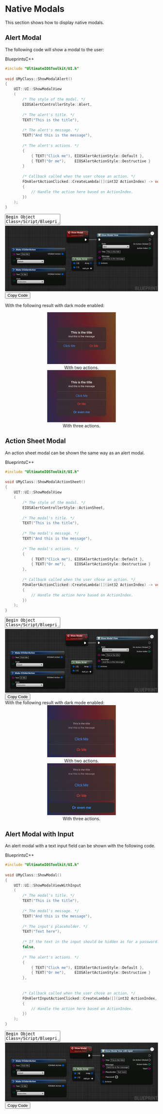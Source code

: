 # Native Modals
This section shows how to display native modals.

## Alert Modal
The following code will show a modal to the user:
<div class="code-switcher show-cpp-true">
<div class="switcher" >
<span class="sw-bp" onclick="switchBp()">Blueprints</span><span class="sw-cpp" onclick="switchCpp()">C++</span>
</div>
<div class="cpp">

```cpp
#include "UltimateIOSToolkit/UI.h"

void UMyClass::ShowModalAlert()
{
	UIT::UI::ShowModalView
	(
		/* The style of the modal. */
		EIOSAlertControllerStyle::Alert,
		
		/* The alert's title. */
		TEXT("This is the title"),
		
		/* The alert's message. */
		TEXT("And this is the message"),
		
		/* The alert's actions. */
		{
			{ TEXT("Click me"), EIOSAlertActionStyle::Default },
			{ TEXT("Or me"),    EIOSAlertActionStyle::Destructive }
		}
		
		/* Callback called when the user chose an action. */
		FOnAlertActionClicked::CreateLambda([](int32 ActionIndex) -> void
		{
			// Handle the action here based on ActionIndex.
		})
	);
}
```

</div>
<div class="bp">
<div class="bpcode">
<textarea readonly>
Begin Object Class=/Script/BlueprintGraph.K2Node_CustomEvent Name="K2Node_CustomEvent_6"
   CustomFunctionName="Show Modal"
   NodePosX=368
   NodePosY=-2348
   NodeGuid=DB770DD1469C8C5175B004B8144952CF
   CustomProperties Pin (PinId=F2AC30944CA9D8E60977C0BAD8D3C8B2,PinName="OutputDelegate",Direction="EGPD_Output",PinType.PinCategory="delegate",PinType.PinSubCategory="",PinType.PinSubCategoryObject=None,PinType.PinSubCategoryMemberReference=(),PinType.PinValueType=(),PinType.ContainerType=None,PinType.bIsReference=False,PinType.bIsConst=False,PinType.bIsWeakPointer=False,PinType.bIsUObjectWrapper=False,PersistentGuid=00000000000000000000000000000000,bHidden=False,bNotConnectable=False,bDefaultValueIsReadOnly=False,bDefaultValueIsIgnored=False,bAdvancedView=False,bOrphanedPin=False,)
   CustomProperties Pin (PinId=AC60D65043E7D41E2544C5A2F62541EC,PinName="then",Direction="EGPD_Output",PinType.PinCategory="exec",PinType.PinSubCategory="",PinType.PinSubCategoryObject=None,PinType.PinSubCategoryMemberReference=(),PinType.PinValueType=(),PinType.ContainerType=None,PinType.bIsReference=False,PinType.bIsConst=False,PinType.bIsWeakPointer=False,PinType.bIsUObjectWrapper=False,LinkedTo=(K2Node_AsyncAction_4 07B120E0480AF06EEC64028FE7A542BB,),PersistentGuid=00000000000000000000000000000000,bHidden=False,bNotConnectable=False,bDefaultValueIsReadOnly=False,bDefaultValueIsIgnored=False,bAdvancedView=False,bOrphanedPin=False,)
End Object
Begin Object Class=/Script/BlueprintGraph.K2Node_AsyncAction Name="K2Node_AsyncAction_4"
   ProxyFactoryFunctionName="Show"
   ProxyFactoryClass=Class'"/Script/UltimateIOSToolkit.ShowModalAlertViewProxy"'
   ProxyClass=Class'"/Script/UltimateIOSToolkit.ShowModalAlertViewProxy"'
   NodePosX=560
   NodePosY=-2332
   NodeGuid=FF5B87C04C9DA8D7AE150996D977EEEF
   CustomProperties Pin (PinId=07B120E0480AF06EEC64028FE7A542BB,PinName="execute",PinToolTip="\nExec",PinType.PinCategory="exec",PinType.PinSubCategory="",PinType.PinSubCategoryObject=None,PinType.PinSubCategoryMemberReference=(),PinType.PinValueType=(),PinType.ContainerType=None,PinType.bIsReference=False,PinType.bIsConst=False,PinType.bIsWeakPointer=False,PinType.bIsUObjectWrapper=False,LinkedTo=(K2Node_CustomEvent_6 AC60D65043E7D41E2544C5A2F62541EC,),PersistentGuid=00000000000000000000000000000000,bHidden=False,bNotConnectable=False,bDefaultValueIsReadOnly=False,bDefaultValueIsIgnored=False,bAdvancedView=False,bOrphanedPin=False,)
   CustomProperties Pin (PinId=4E8984744FDD1B8FAC22BCB7BFB77399,PinName="then",Direction="EGPD_Output",PinType.PinCategory="exec",PinType.PinSubCategory="",PinType.PinSubCategoryObject=None,PinType.PinSubCategoryMemberReference=(),PinType.PinValueType=(),PinType.ContainerType=None,PinType.bIsReference=False,PinType.bIsConst=False,PinType.bIsWeakPointer=False,PinType.bIsUObjectWrapper=False,PersistentGuid=00000000000000000000000000000000,bHidden=False,bNotConnectable=False,bDefaultValueIsReadOnly=False,bDefaultValueIsIgnored=False,bAdvancedView=False,bOrphanedPin=False,)
   CustomProperties Pin (PinId=FF4CA31C40BC4579D731BCA71BC47310,PinName="OnActionClicked",PinFriendlyName=NSLOCTEXT("", "265BB14E43ECB38653064BA2EBB792A9", "On Action Clicked"),PinToolTip="An action has been clicked by the user.",Direction="EGPD_Output",PinType.PinCategory="exec",PinType.PinSubCategory="",PinType.PinSubCategoryObject=None,PinType.PinSubCategoryMemberReference=(),PinType.PinValueType=(),PinType.ContainerType=None,PinType.bIsReference=False,PinType.bIsConst=False,PinType.bIsWeakPointer=False,PinType.bIsUObjectWrapper=False,PersistentGuid=00000000000000000000000000000000,bHidden=False,bNotConnectable=False,bDefaultValueIsReadOnly=False,bDefaultValueIsIgnored=False,bAdvancedView=False,bOrphanedPin=False,)
   CustomProperties Pin (PinId=8B9DE6E849736E093C24448B8617C398,PinName="ActionIndex",PinToolTip="Action Index",Direction="EGPD_Output",PinType.PinCategory="int",PinType.PinSubCategory="",PinType.PinSubCategoryObject=None,PinType.PinSubCategoryMemberReference=(),PinType.PinValueType=(),PinType.ContainerType=None,PinType.bIsReference=False,PinType.bIsConst=False,PinType.bIsWeakPointer=False,PinType.bIsUObjectWrapper=False,PersistentGuid=00000000000000000000000000000000,bHidden=False,bNotConnectable=False,bDefaultValueIsReadOnly=False,bDefaultValueIsIgnored=False,bAdvancedView=False,bOrphanedPin=False,)
   CustomProperties Pin (PinId=5B79EF994DCE156BD7B377A924AD6713,PinName="Style",PinToolTip="Style\nEIOSAlertControllerStyle Enum\n\nThe style for the alert view.",PinType.PinCategory="byte",PinType.PinSubCategory="",PinType.PinSubCategoryObject=Enum'"/Script/UltimateIOSToolkit.EIOSAlertControllerStyle"',PinType.PinSubCategoryMemberReference=(),PinType.PinValueType=(),PinType.ContainerType=None,PinType.bIsReference=False,PinType.bIsConst=False,PinType.bIsWeakPointer=False,PinType.bIsUObjectWrapper=False,DefaultValue="Alert",PersistentGuid=00000000000000000000000000000000,bHidden=False,bNotConnectable=False,bDefaultValueIsReadOnly=False,bDefaultValueIsIgnored=False,bAdvancedView=False,bOrphanedPin=False,)
   CustomProperties Pin (PinId=5DA4302D4F720FA26031FCB35231A424,PinName="Title",PinToolTip="Title\nString\n\nThe title of the alert.",PinType.PinCategory="string",PinType.PinSubCategory="",PinType.PinSubCategoryObject=None,PinType.PinSubCategoryMemberReference=(),PinType.PinValueType=(),PinType.ContainerType=None,PinType.bIsReference=False,PinType.bIsConst=False,PinType.bIsWeakPointer=False,PinType.bIsUObjectWrapper=False,DefaultValue="This is the title",PersistentGuid=00000000000000000000000000000000,bHidden=False,bNotConnectable=False,bDefaultValueIsReadOnly=False,bDefaultValueIsIgnored=False,bAdvancedView=False,bOrphanedPin=False,)
   CustomProperties Pin (PinId=25EC1EDB408E09AA2DB96A8BDE4B9C4B,PinName="Message",PinToolTip="Message\nString\n\nThe message of the alert.",PinType.PinCategory="string",PinType.PinSubCategory="",PinType.PinSubCategoryObject=None,PinType.PinSubCategoryMemberReference=(),PinType.PinValueType=(),PinType.ContainerType=None,PinType.bIsReference=False,PinType.bIsConst=False,PinType.bIsWeakPointer=False,PinType.bIsUObjectWrapper=False,DefaultValue="And this is the message",PersistentGuid=00000000000000000000000000000000,bHidden=False,bNotConnectable=False,bDefaultValueIsReadOnly=False,bDefaultValueIsIgnored=False,bAdvancedView=False,bOrphanedPin=False,)
   CustomProperties Pin (PinId=90B149554B2A52B0FB3953B3C0E3AC14,PinName="Actions",PinToolTip="Actions\nArray of IOSAlert Action Structures\n\nA list of actions added to the alert. Order is not conserved.",PinType.PinCategory="struct",PinType.PinSubCategory="",PinType.PinSubCategoryObject=ScriptStruct'"/Script/UltimateIOSToolkit.IOSAlertAction"',PinType.PinSubCategoryMemberReference=(),PinType.PinValueType=(),PinType.ContainerType=Array,PinType.bIsReference=False,PinType.bIsConst=False,PinType.bIsWeakPointer=False,PinType.bIsUObjectWrapper=False,LinkedTo=(K2Node_MakeArray_0 A8F498014E9BFF950BBDE3B519D61D86,),PersistentGuid=00000000000000000000000000000000,bHidden=False,bNotConnectable=False,bDefaultValueIsReadOnly=False,bDefaultValueIsIgnored=False,bAdvancedView=False,bOrphanedPin=False,)
End Object
Begin Object Class=/Script/BlueprintGraph.K2Node_MakeArray Name="K2Node_MakeArray_0"
   NumInputs=2
   NodePosX=400
   NodePosY=-2181
   NodeGuid=260D68F0499850979B2F609B3E68E482
   CustomProperties Pin (PinId=A8F498014E9BFF950BBDE3B519D61D86,PinName="Array",Direction="EGPD_Output",PinType.PinCategory="struct",PinType.PinSubCategory="",PinType.PinSubCategoryObject=ScriptStruct'"/Script/UltimateIOSToolkit.IOSAlertAction"',PinType.PinSubCategoryMemberReference=(),PinType.PinValueType=(),PinType.ContainerType=Array,PinType.bIsReference=False,PinType.bIsConst=False,PinType.bIsWeakPointer=False,PinType.bIsUObjectWrapper=False,LinkedTo=(K2Node_AsyncAction_4 90B149554B2A52B0FB3953B3C0E3AC14,),PersistentGuid=00000000000000000000000000000000,bHidden=False,bNotConnectable=False,bDefaultValueIsReadOnly=False,bDefaultValueIsIgnored=False,bAdvancedView=False,bOrphanedPin=False,)
   CustomProperties Pin (PinId=9CC538574F8477B6BC315BB22080DB56,PinName="[0]",PinType.PinCategory="struct",PinType.PinSubCategory="",PinType.PinSubCategoryObject=ScriptStruct'"/Script/UltimateIOSToolkit.IOSAlertAction"',PinType.PinSubCategoryMemberReference=(),PinType.PinValueType=(),PinType.ContainerType=None,PinType.bIsReference=False,PinType.bIsConst=False,PinType.bIsWeakPointer=False,PinType.bIsUObjectWrapper=False,LinkedTo=(K2Node_MakeStruct_0 0B3553C54E1A253A87241EADA1D09D81,),PersistentGuid=00000000000000000000000000000000,bHidden=False,bNotConnectable=False,bDefaultValueIsReadOnly=False,bDefaultValueIsIgnored=False,bAdvancedView=False,bOrphanedPin=False,)
   CustomProperties Pin (PinId=C2652259451B46BA7F5372B61F23B41F,PinName="[1]",PinType.PinCategory="struct",PinType.PinSubCategory="",PinType.PinSubCategoryObject=ScriptStruct'"/Script/UltimateIOSToolkit.IOSAlertAction"',PinType.PinSubCategoryMemberReference=(),PinType.PinValueType=(),PinType.ContainerType=None,PinType.bIsReference=False,PinType.bIsConst=False,PinType.bIsWeakPointer=False,PinType.bIsUObjectWrapper=False,LinkedTo=(K2Node_MakeStruct_1 B25BE585468C0B7C34C8F7BC5341DDE1,),PersistentGuid=00000000000000000000000000000000,bHidden=False,bNotConnectable=False,bDefaultValueIsReadOnly=False,bDefaultValueIsIgnored=False,bAdvancedView=False,bOrphanedPin=False,)
End Object
Begin Object Class=/Script/BlueprintGraph.K2Node_MakeStruct Name="K2Node_MakeStruct_0"
   bMadeAfterOverridePinRemoval=True
   ShowPinForProperties(0)=(PropertyName="Text",PropertyFriendlyName="Text",PropertyTooltip=NSLOCTEXT("", "7EE45AA24100E8732115BF87F9F8F064", "The text displayed in the action."),CategoryName="Alert",bShowPin=True,bCanToggleVisibility=True)
   ShowPinForProperties(1)=(PropertyName="Style",PropertyFriendlyName="Style",PropertyTooltip=NSLOCTEXT("", "488115F24C39309FE791AEBF44F976A6", "The style of the action."),CategoryName="Alert",bShowPin=True,bCanToggleVisibility=True)
   StructType=ScriptStruct'"/Script/UltimateIOSToolkit.IOSAlertAction"'
   NodePosX=16
   NodePosY=-2240
   NodeGuid=2A1CCD194FCF6CDD1FE27E97EB6469A1
   CustomProperties Pin (PinId=0B3553C54E1A253A87241EADA1D09D81,PinName="IOSAlertAction",Direction="EGPD_Output",PinType.PinCategory="struct",PinType.PinSubCategory="",PinType.PinSubCategoryObject=ScriptStruct'"/Script/UltimateIOSToolkit.IOSAlertAction"',PinType.PinSubCategoryMemberReference=(),PinType.PinValueType=(),PinType.ContainerType=None,PinType.bIsReference=False,PinType.bIsConst=False,PinType.bIsWeakPointer=False,PinType.bIsUObjectWrapper=False,LinkedTo=(K2Node_MakeArray_0 9CC538574F8477B6BC315BB22080DB56,),PersistentGuid=00000000000000000000000000000000,bHidden=False,bNotConnectable=False,bDefaultValueIsReadOnly=False,bDefaultValueIsIgnored=False,bAdvancedView=False,bOrphanedPin=False,)
   CustomProperties Pin (PinId=58D882BF4D2FE4C3FB818D8B7A82BB82,PinName="Text",PinFriendlyName=NSLOCTEXT("", "2AD0C22B4D20CE5A4DA83E81B238D629", "Text"),PinToolTip="Text\nString\n\nThe text displayed in the action.",PinType.PinCategory="string",PinType.PinSubCategory="",PinType.PinSubCategoryObject=None,PinType.PinSubCategoryMemberReference=(),PinType.PinValueType=(),PinType.ContainerType=None,PinType.bIsReference=False,PinType.bIsConst=False,PinType.bIsWeakPointer=False,PinType.bIsUObjectWrapper=False,DefaultValue="Click Me",PersistentGuid=00000000000000000000000000000000,bHidden=False,bNotConnectable=False,bDefaultValueIsReadOnly=False,bDefaultValueIsIgnored=False,bAdvancedView=False,bOrphanedPin=False,)
   CustomProperties Pin (PinId=5321C4D940739923DA84198E40402359,PinName="Style",PinFriendlyName=NSLOCTEXT("", "0ACFB3D5461F7F9BF47C6DA6BAD2754A", "Style"),PinToolTip="Style\nEIOSAlertActionStyle Enum\n\nThe style of the action.",PinType.PinCategory="byte",PinType.PinSubCategory="",PinType.PinSubCategoryObject=Enum'"/Script/UltimateIOSToolkit.EIOSAlertActionStyle"',PinType.PinSubCategoryMemberReference=(),PinType.PinValueType=(),PinType.ContainerType=None,PinType.bIsReference=False,PinType.bIsConst=False,PinType.bIsWeakPointer=False,PinType.bIsUObjectWrapper=False,DefaultValue="Default",AutogeneratedDefaultValue="Default",PersistentGuid=00000000000000000000000000000000,bHidden=False,bNotConnectable=False,bDefaultValueIsReadOnly=False,bDefaultValueIsIgnored=False,bAdvancedView=False,bOrphanedPin=False,)
End Object
Begin Object Class=/Script/BlueprintGraph.K2Node_MakeStruct Name="K2Node_MakeStruct_1"
   bMadeAfterOverridePinRemoval=True
   ShowPinForProperties(0)=(PropertyName="Text",PropertyFriendlyName="Text",PropertyTooltip=NSLOCTEXT("", "A8E6AD9A451E636D46A58EBC763E964F", "The text displayed in the action."),CategoryName="Alert",bShowPin=True,bCanToggleVisibility=True)
   ShowPinForProperties(1)=(PropertyName="Style",PropertyFriendlyName="Style",PropertyTooltip=NSLOCTEXT("", "CC1009F54EC6D57E0B0FEABF14BC8251", "The style of the action."),CategoryName="Alert",bShowPin=True,bCanToggleVisibility=True)
   StructType=ScriptStruct'"/Script/UltimateIOSToolkit.IOSAlertAction"'
   NodePosX=16
   NodePosY=-2112
   NodeGuid=7CBF9977446B786488A262A9BA517747
   CustomProperties Pin (PinId=B25BE585468C0B7C34C8F7BC5341DDE1,PinName="IOSAlertAction",Direction="EGPD_Output",PinType.PinCategory="struct",PinType.PinSubCategory="",PinType.PinSubCategoryObject=ScriptStruct'"/Script/UltimateIOSToolkit.IOSAlertAction"',PinType.PinSubCategoryMemberReference=(),PinType.PinValueType=(),PinType.ContainerType=None,PinType.bIsReference=False,PinType.bIsConst=False,PinType.bIsWeakPointer=False,PinType.bIsUObjectWrapper=False,LinkedTo=(K2Node_MakeArray_0 C2652259451B46BA7F5372B61F23B41F,),PersistentGuid=00000000000000000000000000000000,bHidden=False,bNotConnectable=False,bDefaultValueIsReadOnly=False,bDefaultValueIsIgnored=False,bAdvancedView=False,bOrphanedPin=False,)
   CustomProperties Pin (PinId=A26746A9421EF2E4E00C8B8DE32F0A59,PinName="Text",PinFriendlyName=NSLOCTEXT("", "236C332E4DD38EC53D30B69F3CC08636", "Text"),PinToolTip="Text\nString\n\nThe text displayed in the action.",PinType.PinCategory="string",PinType.PinSubCategory="",PinType.PinSubCategoryObject=None,PinType.PinSubCategoryMemberReference=(),PinType.PinValueType=(),PinType.ContainerType=None,PinType.bIsReference=False,PinType.bIsConst=False,PinType.bIsWeakPointer=False,PinType.bIsUObjectWrapper=False,DefaultValue="Or Me",PersistentGuid=00000000000000000000000000000000,bHidden=False,bNotConnectable=False,bDefaultValueIsReadOnly=False,bDefaultValueIsIgnored=False,bAdvancedView=False,bOrphanedPin=False,)
   CustomProperties Pin (PinId=3D8057234F586ACF7920E3A0CA8C9B8E,PinName="Style",PinFriendlyName=NSLOCTEXT("", "0815A3344AC3C3EBE0B3179DA325D6F6", "Style"),PinToolTip="Style\nEIOSAlertActionStyle Enum\n\nThe style of the action.",PinType.PinCategory="byte",PinType.PinSubCategory="",PinType.PinSubCategoryObject=Enum'"/Script/UltimateIOSToolkit.EIOSAlertActionStyle"',PinType.PinSubCategoryMemberReference=(),PinType.PinValueType=(),PinType.ContainerType=None,PinType.bIsReference=False,PinType.bIsConst=False,PinType.bIsWeakPointer=False,PinType.bIsUObjectWrapper=False,DefaultValue="Destructive",AutogeneratedDefaultValue="Default",PersistentGuid=00000000000000000000000000000000,bHidden=False,bNotConnectable=False,bDefaultValueIsReadOnly=False,bDefaultValueIsIgnored=False,bAdvancedView=False,bOrphanedPin=False,)
End Object
</textarea>
<img src="_images/ShowAlertModal.png"/>
<button onclick="copyBlueprintCode(this)">Copy Code</button>
</div>
</div>
</div>

With the following result with dark mode enabled:
<div class="centered" style="text-align:center">
<div style="width:45%;max-width:400px;margin: 0 2.4%;display:inline-block">
<img src="_images/AlertTwoButtons.png" />
With two actions.
</div>
<div style="width:45%;max-width:400px;margin: 0 2.4%;display:inline-block">
<img src="_images/AlertThreeButtons.png"/>
With three actions.
</div>
</div>

## Action Sheet Modal
An action sheet modal can be shown the same way as an alert modal.
<div class="code-switcher show-cpp-true">
<div class="switcher" >
<span class="sw-bp" onclick="switchBp()">Blueprints</span><span class="sw-cpp" onclick="switchCpp()">C++</span>
</div>
<div class="cpp">

```cpp
#include "UltimateIOSToolkit/UI.h"

void UMyClass::ShowModalActionSheet()
{
	UIT::UI::ShowModalView
	(
		/* The style of the modal. */
		EIOSAlertControllerStyle::ActionSheet,
		
		/* The modal's title. */
		TEXT("This is the title"),
		
		/* The modal's message. */
		TEXT("And this is the message"),
		
		/* The modal's actions. */
		{
			{ TEXT("Click me"), EIOSAlertActionStyle::Default },
			{ TEXT("Or me"),    EIOSAlertActionStyle::Destructive }
		},
		
		/* Callback called when the user chose an action. */
		FOnAlertActionClicked::CreateLambda([](int32 ActionIndex) -> void
		{
			// Handle the action here based on ActionIndex.
		})
	);
}
```

</div>
<div class="bp">
<div class="bpcode">
<textarea readonly>
Begin Object Class=/Script/BlueprintGraph.K2Node_CustomEvent Name="K2Node_CustomEvent_6"
   CustomFunctionName="Show Modal"
   NodePosX=368
   NodePosY=-2348
   NodeGuid=DB770DD1469C8C5175B004B8144952CF
   CustomProperties Pin (PinId=F2AC30944CA9D8E60977C0BAD8D3C8B2,PinName="OutputDelegate",Direction="EGPD_Output",PinType.PinCategory="delegate",PinType.PinSubCategory="",PinType.PinSubCategoryObject=None,PinType.PinSubCategoryMemberReference=(MemberParent=BlueprintGeneratedClass'"/Game/DemoActor.DemoActor_C"',MemberName="Show Modal",MemberGuid=DB770DD1469C8C5175B004B8144952CF),PinType.PinValueType=(),PinType.ContainerType=None,PinType.bIsReference=False,PinType.bIsConst=False,PinType.bIsWeakPointer=False,PinType.bIsUObjectWrapper=False,PersistentGuid=00000000000000000000000000000000,bHidden=False,bNotConnectable=False,bDefaultValueIsReadOnly=False,bDefaultValueIsIgnored=False,bAdvancedView=False,bOrphanedPin=False,)
   CustomProperties Pin (PinId=AC60D65043E7D41E2544C5A2F62541EC,PinName="then",Direction="EGPD_Output",PinType.PinCategory="exec",PinType.PinSubCategory="",PinType.PinSubCategoryObject=None,PinType.PinSubCategoryMemberReference=(),PinType.PinValueType=(),PinType.ContainerType=None,PinType.bIsReference=False,PinType.bIsConst=False,PinType.bIsWeakPointer=False,PinType.bIsUObjectWrapper=False,LinkedTo=(K2Node_AsyncAction_4 07B120E0480AF06EEC64028FE7A542BB,),PersistentGuid=00000000000000000000000000000000,bHidden=False,bNotConnectable=False,bDefaultValueIsReadOnly=False,bDefaultValueIsIgnored=False,bAdvancedView=False,bOrphanedPin=False,)
End Object
Begin Object Class=/Script/BlueprintGraph.K2Node_AsyncAction Name="K2Node_AsyncAction_4"
   ProxyFactoryFunctionName="Show"
   ProxyFactoryClass=Class'"/Script/UltimateIOSToolkit.ShowModalAlertViewProxy"'
   ProxyClass=Class'"/Script/UltimateIOSToolkit.ShowModalAlertViewProxy"'
   NodePosX=560
   NodePosY=-2332
   NodeGuid=FF5B87C04C9DA8D7AE150996D977EEEF
   CustomProperties Pin (PinId=07B120E0480AF06EEC64028FE7A542BB,PinName="execute",PinType.PinCategory="exec",PinType.PinSubCategory="",PinType.PinSubCategoryObject=None,PinType.PinSubCategoryMemberReference=(),PinType.PinValueType=(),PinType.ContainerType=None,PinType.bIsReference=False,PinType.bIsConst=False,PinType.bIsWeakPointer=False,PinType.bIsUObjectWrapper=False,LinkedTo=(K2Node_CustomEvent_6 AC60D65043E7D41E2544C5A2F62541EC,),PersistentGuid=00000000000000000000000000000000,bHidden=False,bNotConnectable=False,bDefaultValueIsReadOnly=False,bDefaultValueIsIgnored=False,bAdvancedView=False,bOrphanedPin=False,)
   CustomProperties Pin (PinId=4E8984744FDD1B8FAC22BCB7BFB77399,PinName="then",Direction="EGPD_Output",PinType.PinCategory="exec",PinType.PinSubCategory="",PinType.PinSubCategoryObject=None,PinType.PinSubCategoryMemberReference=(),PinType.PinValueType=(),PinType.ContainerType=None,PinType.bIsReference=False,PinType.bIsConst=False,PinType.bIsWeakPointer=False,PinType.bIsUObjectWrapper=False,PersistentGuid=00000000000000000000000000000000,bHidden=False,bNotConnectable=False,bDefaultValueIsReadOnly=False,bDefaultValueIsIgnored=False,bAdvancedView=False,bOrphanedPin=False,)
   CustomProperties Pin (PinId=FF4CA31C40BC4579D731BCA71BC47310,PinName="OnActionClicked",PinFriendlyName="On Action Clicked",PinToolTip="An action has been clicked by the user.",Direction="EGPD_Output",PinType.PinCategory="exec",PinType.PinSubCategory="",PinType.PinSubCategoryObject=None,PinType.PinSubCategoryMemberReference=(),PinType.PinValueType=(),PinType.ContainerType=None,PinType.bIsReference=False,PinType.bIsConst=False,PinType.bIsWeakPointer=False,PinType.bIsUObjectWrapper=False,PersistentGuid=00000000000000000000000000000000,bHidden=False,bNotConnectable=False,bDefaultValueIsReadOnly=False,bDefaultValueIsIgnored=False,bAdvancedView=False,bOrphanedPin=False,)
   CustomProperties Pin (PinId=8B9DE6E849736E093C24448B8617C398,PinName="ActionIndex",PinToolTip="Action Index",Direction="EGPD_Output",PinType.PinCategory="int",PinType.PinSubCategory="",PinType.PinSubCategoryObject=None,PinType.PinSubCategoryMemberReference=(),PinType.PinValueType=(),PinType.ContainerType=None,PinType.bIsReference=False,PinType.bIsConst=False,PinType.bIsWeakPointer=False,PinType.bIsUObjectWrapper=False,PersistentGuid=00000000000000000000000000000000,bHidden=False,bNotConnectable=False,bDefaultValueIsReadOnly=False,bDefaultValueIsIgnored=False,bAdvancedView=False,bOrphanedPin=False,)
   CustomProperties Pin (PinId=5B79EF994DCE156BD7B377A924AD6713,PinName="Style",PinType.PinCategory="byte",PinType.PinSubCategory="",PinType.PinSubCategoryObject=Enum'"/Script/UltimateIOSToolkit.EIOSAlertControllerStyle"',PinType.PinSubCategoryMemberReference=(),PinType.PinValueType=(),PinType.ContainerType=None,PinType.bIsReference=False,PinType.bIsConst=False,PinType.bIsWeakPointer=False,PinType.bIsUObjectWrapper=False,DefaultValue="ActionSheet",PersistentGuid=00000000000000000000000000000000,bHidden=False,bNotConnectable=False,bDefaultValueIsReadOnly=False,bDefaultValueIsIgnored=False,bAdvancedView=False,bOrphanedPin=False,)
   CustomProperties Pin (PinId=5DA4302D4F720FA26031FCB35231A424,PinName="Title",PinType.PinCategory="string",PinType.PinSubCategory="",PinType.PinSubCategoryObject=None,PinType.PinSubCategoryMemberReference=(),PinType.PinValueType=(),PinType.ContainerType=None,PinType.bIsReference=False,PinType.bIsConst=False,PinType.bIsWeakPointer=False,PinType.bIsUObjectWrapper=False,DefaultValue="This is the title",PersistentGuid=00000000000000000000000000000000,bHidden=False,bNotConnectable=False,bDefaultValueIsReadOnly=False,bDefaultValueIsIgnored=False,bAdvancedView=False,bOrphanedPin=False,)
   CustomProperties Pin (PinId=25EC1EDB408E09AA2DB96A8BDE4B9C4B,PinName="Message",PinType.PinCategory="string",PinType.PinSubCategory="",PinType.PinSubCategoryObject=None,PinType.PinSubCategoryMemberReference=(),PinType.PinValueType=(),PinType.ContainerType=None,PinType.bIsReference=False,PinType.bIsConst=False,PinType.bIsWeakPointer=False,PinType.bIsUObjectWrapper=False,DefaultValue="And this is the message",PersistentGuid=00000000000000000000000000000000,bHidden=False,bNotConnectable=False,bDefaultValueIsReadOnly=False,bDefaultValueIsIgnored=False,bAdvancedView=False,bOrphanedPin=False,)
   CustomProperties Pin (PinId=90B149554B2A52B0FB3953B3C0E3AC14,PinName="Actions",PinType.PinCategory="struct",PinType.PinSubCategory="",PinType.PinSubCategoryObject=ScriptStruct'"/Script/UltimateIOSToolkit.IOSAlertAction"',PinType.PinSubCategoryMemberReference=(),PinType.PinValueType=(),PinType.ContainerType=Array,PinType.bIsReference=False,PinType.bIsConst=False,PinType.bIsWeakPointer=False,PinType.bIsUObjectWrapper=False,LinkedTo=(K2Node_MakeArray_0 A8F498014E9BFF950BBDE3B519D61D86,),PersistentGuid=00000000000000000000000000000000,bHidden=False,bNotConnectable=False,bDefaultValueIsReadOnly=False,bDefaultValueIsIgnored=False,bAdvancedView=False,bOrphanedPin=False,)
End Object
Begin Object Class=/Script/BlueprintGraph.K2Node_MakeArray Name="K2Node_MakeArray_0"
   NumInputs=2
   NodePosX=400
   NodePosY=-2181
   NodeGuid=260D68F0499850979B2F609B3E68E482
   CustomProperties Pin (PinId=A8F498014E9BFF950BBDE3B519D61D86,PinName="Array",Direction="EGPD_Output",PinType.PinCategory="struct",PinType.PinSubCategory="",PinType.PinSubCategoryObject=ScriptStruct'"/Script/UltimateIOSToolkit.IOSAlertAction"',PinType.PinSubCategoryMemberReference=(),PinType.PinValueType=(),PinType.ContainerType=Array,PinType.bIsReference=False,PinType.bIsConst=False,PinType.bIsWeakPointer=False,PinType.bIsUObjectWrapper=False,LinkedTo=(K2Node_AsyncAction_4 90B149554B2A52B0FB3953B3C0E3AC14,),PersistentGuid=00000000000000000000000000000000,bHidden=False,bNotConnectable=False,bDefaultValueIsReadOnly=False,bDefaultValueIsIgnored=False,bAdvancedView=False,bOrphanedPin=False,)
   CustomProperties Pin (PinId=9CC538574F8477B6BC315BB22080DB56,PinName="[0]",PinType.PinCategory="struct",PinType.PinSubCategory="",PinType.PinSubCategoryObject=ScriptStruct'"/Script/UltimateIOSToolkit.IOSAlertAction"',PinType.PinSubCategoryMemberReference=(),PinType.PinValueType=(),PinType.ContainerType=None,PinType.bIsReference=False,PinType.bIsConst=False,PinType.bIsWeakPointer=False,PinType.bIsUObjectWrapper=False,LinkedTo=(K2Node_MakeStruct_0 0B3553C54E1A253A87241EADA1D09D81,),PersistentGuid=00000000000000000000000000000000,bHidden=False,bNotConnectable=False,bDefaultValueIsReadOnly=False,bDefaultValueIsIgnored=False,bAdvancedView=False,bOrphanedPin=False,)
   CustomProperties Pin (PinId=C2652259451B46BA7F5372B61F23B41F,PinName="[1]",PinType.PinCategory="struct",PinType.PinSubCategory="",PinType.PinSubCategoryObject=ScriptStruct'"/Script/UltimateIOSToolkit.IOSAlertAction"',PinType.PinSubCategoryMemberReference=(),PinType.PinValueType=(),PinType.ContainerType=None,PinType.bIsReference=False,PinType.bIsConst=False,PinType.bIsWeakPointer=False,PinType.bIsUObjectWrapper=False,LinkedTo=(K2Node_MakeStruct_1 B25BE585468C0B7C34C8F7BC5341DDE1,),PersistentGuid=00000000000000000000000000000000,bHidden=False,bNotConnectable=False,bDefaultValueIsReadOnly=False,bDefaultValueIsIgnored=False,bAdvancedView=False,bOrphanedPin=False,)
End Object
Begin Object Class=/Script/BlueprintGraph.K2Node_MakeStruct Name="K2Node_MakeStruct_0"
   bMadeAfterOverridePinRemoval=True
   ShowPinForProperties(0)=(PropertyName="Text",PropertyFriendlyName="Text",PropertyTooltip="The text displayed in the action.",CategoryName="Alert",bShowPin=True,bCanToggleVisibility=True)
   ShowPinForProperties(1)=(PropertyName="Style",PropertyFriendlyName="Style",PropertyTooltip="The style of the action.",CategoryName="Alert",bShowPin=True,bCanToggleVisibility=True)
   StructType=ScriptStruct'"/Script/UltimateIOSToolkit.IOSAlertAction"'
   NodePosX=16
   NodePosY=-2240
   NodeGuid=2A1CCD194FCF6CDD1FE27E97EB6469A1
   CustomProperties Pin (PinId=0B3553C54E1A253A87241EADA1D09D81,PinName="IOSAlertAction",Direction="EGPD_Output",PinType.PinCategory="struct",PinType.PinSubCategory="",PinType.PinSubCategoryObject=ScriptStruct'"/Script/UltimateIOSToolkit.IOSAlertAction"',PinType.PinSubCategoryMemberReference=(),PinType.PinValueType=(),PinType.ContainerType=None,PinType.bIsReference=False,PinType.bIsConst=False,PinType.bIsWeakPointer=False,PinType.bIsUObjectWrapper=False,LinkedTo=(K2Node_MakeArray_0 9CC538574F8477B6BC315BB22080DB56,),PersistentGuid=00000000000000000000000000000000,bHidden=False,bNotConnectable=False,bDefaultValueIsReadOnly=False,bDefaultValueIsIgnored=False,bAdvancedView=False,bOrphanedPin=False,)
   CustomProperties Pin (PinId=58D882BF4D2FE4C3FB818D8B7A82BB82,PinName="Text",PinFriendlyName="Text",PinToolTip="Text\nString\n\nThe text displayed in the action.",PinType.PinCategory="string",PinType.PinSubCategory="",PinType.PinSubCategoryObject=None,PinType.PinSubCategoryMemberReference=(),PinType.PinValueType=(),PinType.ContainerType=None,PinType.bIsReference=False,PinType.bIsConst=False,PinType.bIsWeakPointer=False,PinType.bIsUObjectWrapper=False,DefaultValue="Click Me",PersistentGuid=00000000000000000000000000000000,bHidden=False,bNotConnectable=False,bDefaultValueIsReadOnly=False,bDefaultValueIsIgnored=False,bAdvancedView=False,bOrphanedPin=False,)
   CustomProperties Pin (PinId=5321C4D940739923DA84198E40402359,PinName="Style",PinFriendlyName="Style",PinToolTip="Style\nEIOSAlertActionStyle Enum\n\nThe style of the action.",PinType.PinCategory="byte",PinType.PinSubCategory="",PinType.PinSubCategoryObject=Enum'"/Script/UltimateIOSToolkit.EIOSAlertActionStyle"',PinType.PinSubCategoryMemberReference=(),PinType.PinValueType=(),PinType.ContainerType=None,PinType.bIsReference=False,PinType.bIsConst=False,PinType.bIsWeakPointer=False,PinType.bIsUObjectWrapper=False,DefaultValue="Default",AutogeneratedDefaultValue="Default",PersistentGuid=00000000000000000000000000000000,bHidden=False,bNotConnectable=False,bDefaultValueIsReadOnly=False,bDefaultValueIsIgnored=False,bAdvancedView=False,bOrphanedPin=False,)
End Object
Begin Object Class=/Script/BlueprintGraph.K2Node_MakeStruct Name="K2Node_MakeStruct_1"
   bMadeAfterOverridePinRemoval=True
   ShowPinForProperties(0)=(PropertyName="Text",PropertyFriendlyName="Text",PropertyTooltip="The text displayed in the action.",CategoryName="Alert",bShowPin=True,bCanToggleVisibility=True)
   ShowPinForProperties(1)=(PropertyName="Style",PropertyFriendlyName="Style",PropertyTooltip="The style of the action.",CategoryName="Alert",bShowPin=True,bCanToggleVisibility=True)
   StructType=ScriptStruct'"/Script/UltimateIOSToolkit.IOSAlertAction"'
   NodePosX=16
   NodePosY=-2112
   NodeGuid=7CBF9977446B786488A262A9BA517747
   CustomProperties Pin (PinId=B25BE585468C0B7C34C8F7BC5341DDE1,PinName="IOSAlertAction",Direction="EGPD_Output",PinType.PinCategory="struct",PinType.PinSubCategory="",PinType.PinSubCategoryObject=ScriptStruct'"/Script/UltimateIOSToolkit.IOSAlertAction"',PinType.PinSubCategoryMemberReference=(),PinType.PinValueType=(),PinType.ContainerType=None,PinType.bIsReference=False,PinType.bIsConst=False,PinType.bIsWeakPointer=False,PinType.bIsUObjectWrapper=False,LinkedTo=(K2Node_MakeArray_0 C2652259451B46BA7F5372B61F23B41F,),PersistentGuid=00000000000000000000000000000000,bHidden=False,bNotConnectable=False,bDefaultValueIsReadOnly=False,bDefaultValueIsIgnored=False,bAdvancedView=False,bOrphanedPin=False,)
   CustomProperties Pin (PinId=A26746A9421EF2E4E00C8B8DE32F0A59,PinName="Text",PinFriendlyName="Text",PinToolTip="Text\nString\n\nThe text displayed in the action.",PinType.PinCategory="string",PinType.PinSubCategory="",PinType.PinSubCategoryObject=None,PinType.PinSubCategoryMemberReference=(),PinType.PinValueType=(),PinType.ContainerType=None,PinType.bIsReference=False,PinType.bIsConst=False,PinType.bIsWeakPointer=False,PinType.bIsUObjectWrapper=False,DefaultValue="Or Me",PersistentGuid=00000000000000000000000000000000,bHidden=False,bNotConnectable=False,bDefaultValueIsReadOnly=False,bDefaultValueIsIgnored=False,bAdvancedView=False,bOrphanedPin=False,)
   CustomProperties Pin (PinId=3D8057234F586ACF7920E3A0CA8C9B8E,PinName="Style",PinFriendlyName="Style",PinToolTip="Style\nEIOSAlertActionStyle Enum\n\nThe style of the action.",PinType.PinCategory="byte",PinType.PinSubCategory="",PinType.PinSubCategoryObject=Enum'"/Script/UltimateIOSToolkit.EIOSAlertActionStyle"',PinType.PinSubCategoryMemberReference=(),PinType.PinValueType=(),PinType.ContainerType=None,PinType.bIsReference=False,PinType.bIsConst=False,PinType.bIsWeakPointer=False,PinType.bIsUObjectWrapper=False,DefaultValue="Destructive",AutogeneratedDefaultValue="Default",PersistentGuid=00000000000000000000000000000000,bHidden=False,bNotConnectable=False,bDefaultValueIsReadOnly=False,bDefaultValueIsIgnored=False,bAdvancedView=False,bOrphanedPin=False,)
End Object
</textarea>
<img src="_images/ShowActionSheet.png"/>
<button onclick="copyBlueprintCode(this)">Copy Code</button>
</div>
</div>
</div>
With the following result with dark mode enabled:
<div class="centered" style="text-align:center">
<div style="width:45%;max-width:400px;margin: 0 2.4%;display:inline-block">
<img src="_images/StyleSheetTwoActions.png" />
With two actions.
</div>
<div style="width:45%;max-width:400px;margin: 0 2.4%;display:inline-block">
<img src="_images/StyleSheetThreeActions.png"/>
With three actions.
</div>
</div>

## Alert Modal with Input
An alert modal with a text input field can be shown with the following code.
<div class="code-switcher show-cpp-true">
<div class="switcher" >
<span class="sw-bp" onclick="switchBp()">Blueprints</span><span class="sw-cpp" onclick="switchCpp()">C++</span>
</div>
<div class="cpp">

```cpp
#include "UltimateIOSToolkit/UI.h"

void UMyClass::ShowModal()
{
	UIT::UI::ShowModalViewWithInput
	(		
		/* The modal's title. */
		TEXT("This is the title"),
		
		/* The modal's message. */
		TEXT("And this is the message"),
		
		/* The input's placeholder. */
		TEXT("Text here"),
		
		/* If the text in the input should be hidden as for a password. */
		false,
		
		/* The alert's actions. */
		{
			{ TEXT("Click me"), EIOSAlertActionStyle::Default },
			{ TEXT("Or me"),    EIOSAlertActionStyle::Destructive }
		},
		
		
		/* Callback called when the user chose an action. */
		FOnAlertInputActionClicked::CreateLambda([](int32 ActionIndex, FString Input) -> void
		{
			// Handle the action here based on ActionIndex.
		})
	);
}
```

</div>
<div class="bp">
<div class="bpcode">
<textarea readonly>
Begin Object Class=/Script/BlueprintGraph.K2Node_AsyncAction Name="K2Node_AsyncAction_1"
   ProxyFactoryFunctionName="Show"
   ProxyFactoryClass=Class'"/Script/UltimateIOSToolkit.ShowModalAlertViewWithInputProxy"'
   ProxyClass=Class'"/Script/UltimateIOSToolkit.ShowModalAlertViewWithInputProxy"'
   NodePosX=848
   NodePosY=-3088
   NodeGuid=08A2D18049816E8F302CCD9556073390
   CustomProperties Pin (PinId=357A270C48BF9975ACEFD48BC8F8C6AB,PinName="execute",PinToolTip="\nExec",PinType.PinCategory="exec",PinType.PinSubCategory="",PinType.PinSubCategoryObject=None,PinType.PinSubCategoryMemberReference=(),PinType.PinValueType=(),PinType.ContainerType=None,PinType.bIsReference=False,PinType.bIsConst=False,PinType.bIsWeakPointer=False,PinType.bIsUObjectWrapper=False,LinkedTo=(K2Node_CustomEvent_6 AC60D65043E7D41E2544C5A2F62541EC,),PersistentGuid=00000000000000000000000000000000,bHidden=False,bNotConnectable=False,bDefaultValueIsReadOnly=False,bDefaultValueIsIgnored=False,bAdvancedView=False,bOrphanedPin=False,)
   CustomProperties Pin (PinId=416ADA114DDF117A7233E1AD22416309,PinName="then",Direction="EGPD_Output",PinType.PinCategory="exec",PinType.PinSubCategory="",PinType.PinSubCategoryObject=None,PinType.PinSubCategoryMemberReference=(),PinType.PinValueType=(),PinType.ContainerType=None,PinType.bIsReference=False,PinType.bIsConst=False,PinType.bIsWeakPointer=False,PinType.bIsUObjectWrapper=False,PersistentGuid=00000000000000000000000000000000,bHidden=False,bNotConnectable=False,bDefaultValueIsReadOnly=False,bDefaultValueIsIgnored=False,bAdvancedView=False,bOrphanedPin=False,)
   CustomProperties Pin (PinId=5909065E4D9753570C66B7A4001FAD4A,PinName="OnActionClicked",PinFriendlyName="On Action Clicked",PinToolTip="An action has been clicked by the user.",Direction="EGPD_Output",PinType.PinCategory="exec",PinType.PinSubCategory="",PinType.PinSubCategoryObject=None,PinType.PinSubCategoryMemberReference=(),PinType.PinValueType=(),PinType.ContainerType=None,PinType.bIsReference=False,PinType.bIsConst=False,PinType.bIsWeakPointer=False,PinType.bIsUObjectWrapper=False,PersistentGuid=00000000000000000000000000000000,bHidden=False,bNotConnectable=False,bDefaultValueIsReadOnly=False,bDefaultValueIsIgnored=False,bAdvancedView=False,bOrphanedPin=False,)
   CustomProperties Pin (PinId=ECF59E5E46B63429C7C616AF0120BBE0,PinName="ActionIndex",PinToolTip="Action Index",Direction="EGPD_Output",PinType.PinCategory="int",PinType.PinSubCategory="",PinType.PinSubCategoryObject=None,PinType.PinSubCategoryMemberReference=(),PinType.PinValueType=(),PinType.ContainerType=None,PinType.bIsReference=False,PinType.bIsConst=False,PinType.bIsWeakPointer=False,PinType.bIsUObjectWrapper=False,PersistentGuid=00000000000000000000000000000000,bHidden=False,bNotConnectable=False,bDefaultValueIsReadOnly=False,bDefaultValueIsIgnored=False,bAdvancedView=False,bOrphanedPin=False,)
   CustomProperties Pin (PinId=858E0E7D4DD899A18D5917943F14006E,PinName="Input",PinToolTip="Input",Direction="EGPD_Output",PinType.PinCategory="string",PinType.PinSubCategory="",PinType.PinSubCategoryObject=None,PinType.PinSubCategoryMemberReference=(),PinType.PinValueType=(),PinType.ContainerType=None,PinType.bIsReference=False,PinType.bIsConst=False,PinType.bIsWeakPointer=False,PinType.bIsUObjectWrapper=False,PersistentGuid=00000000000000000000000000000000,bHidden=False,bNotConnectable=False,bDefaultValueIsReadOnly=False,bDefaultValueIsIgnored=False,bAdvancedView=False,bOrphanedPin=False,)
   CustomProperties Pin (PinId=AD21717D450A7B6F84DB918E55AC21CD,PinName="Title",PinToolTip="Title\nString\n\nThe title of the alert.",PinType.PinCategory="string",PinType.PinSubCategory="",PinType.PinSubCategoryObject=None,PinType.PinSubCategoryMemberReference=(),PinType.PinValueType=(),PinType.ContainerType=None,PinType.bIsReference=False,PinType.bIsConst=False,PinType.bIsWeakPointer=False,PinType.bIsUObjectWrapper=False,DefaultValue="This is the title",PersistentGuid=00000000000000000000000000000000,bHidden=False,bNotConnectable=False,bDefaultValueIsReadOnly=False,bDefaultValueIsIgnored=False,bAdvancedView=False,bOrphanedPin=False,)
   CustomProperties Pin (PinId=4D75CBE74884B9E4E0C38BAD41AF6616,PinName="Message",PinToolTip="Message\nString\n\nThe message of the alert.",PinType.PinCategory="string",PinType.PinSubCategory="",PinType.PinSubCategoryObject=None,PinType.PinSubCategoryMemberReference=(),PinType.PinValueType=(),PinType.ContainerType=None,PinType.bIsReference=False,PinType.bIsConst=False,PinType.bIsWeakPointer=False,PinType.bIsUObjectWrapper=False,DefaultValue="And this is the message",PersistentGuid=00000000000000000000000000000000,bHidden=False,bNotConnectable=False,bDefaultValueIsReadOnly=False,bDefaultValueIsIgnored=False,bAdvancedView=False,bOrphanedPin=False,)
   CustomProperties Pin (PinId=CEB40FA54657FD8992A2E19A5B147D88,PinName="Placeholder",PinToolTip="Placeholder\nString\n\nThe text placeholder.",PinType.PinCategory="string",PinType.PinSubCategory="",PinType.PinSubCategoryObject=None,PinType.PinSubCategoryMemberReference=(),PinType.PinValueType=(),PinType.ContainerType=None,PinType.bIsReference=False,PinType.bIsConst=False,PinType.bIsWeakPointer=False,PinType.bIsUObjectWrapper=False,DefaultValue="Text here",PersistentGuid=00000000000000000000000000000000,bHidden=False,bNotConnectable=False,bDefaultValueIsReadOnly=False,bDefaultValueIsIgnored=False,bAdvancedView=False,bOrphanedPin=False,)
   CustomProperties Pin (PinId=04E905BD47AE6013FAC43BA70C0AAA37,PinName="bPassword",PinToolTip="Password\nBoolean\n\nIf this is a secure input. (Characters are hidden).",PinType.PinCategory="bool",PinType.PinSubCategory="",PinType.PinSubCategoryObject=None,PinType.PinSubCategoryMemberReference=(),PinType.PinValueType=(),PinType.ContainerType=None,PinType.bIsReference=False,PinType.bIsConst=False,PinType.bIsWeakPointer=False,PinType.bIsUObjectWrapper=False,DefaultValue="false",AutogeneratedDefaultValue="false",PersistentGuid=00000000000000000000000000000000,bHidden=False,bNotConnectable=False,bDefaultValueIsReadOnly=False,bDefaultValueIsIgnored=False,bAdvancedView=False,bOrphanedPin=False,)
   CustomProperties Pin (PinId=D841CDCD4A6962D590C65B9A0C9D9AFC,PinName="Actions",PinToolTip="Actions\nArray of IOSAlert Action Structures\n\nA list of actions added to the alert. Order is not conserved.",PinType.PinCategory="struct",PinType.PinSubCategory="",PinType.PinSubCategoryObject=ScriptStruct'"/Script/UltimateIOSToolkit.IOSAlertAction"',PinType.PinSubCategoryMemberReference=(),PinType.PinValueType=(),PinType.ContainerType=Array,PinType.bIsReference=False,PinType.bIsConst=False,PinType.bIsWeakPointer=False,PinType.bIsUObjectWrapper=False,LinkedTo=(K2Node_MakeArray_0 A8F498014E9BFF950BBDE3B519D61D86,),PersistentGuid=00000000000000000000000000000000,bHidden=False,bNotConnectable=False,bDefaultValueIsReadOnly=False,bDefaultValueIsIgnored=False,bAdvancedView=False,bOrphanedPin=False,)
End Object
Begin Object Class=/Script/BlueprintGraph.K2Node_CustomEvent Name="K2Node_CustomEvent_6"
   CustomFunctionName="Show Modal"
   NodePosX=656
   NodePosY=-3105
   NodeGuid=52F3FD7F467CBFC5CB6BDBA289F95142
   CustomProperties Pin (PinId=F2AC30944CA9D8E60977C0BAD8D3C8B2,PinName="OutputDelegate",Direction="EGPD_Output",PinType.PinCategory="delegate",PinType.PinSubCategory="",PinType.PinSubCategoryObject=None,PinType.PinSubCategoryMemberReference=(),PinType.PinValueType=(),PinType.ContainerType=None,PinType.bIsReference=False,PinType.bIsConst=False,PinType.bIsWeakPointer=False,PinType.bIsUObjectWrapper=False,PersistentGuid=00000000000000000000000000000000,bHidden=False,bNotConnectable=False,bDefaultValueIsReadOnly=False,bDefaultValueIsIgnored=False,bAdvancedView=False,bOrphanedPin=False,)
   CustomProperties Pin (PinId=AC60D65043E7D41E2544C5A2F62541EC,PinName="then",Direction="EGPD_Output",PinType.PinCategory="exec",PinType.PinSubCategory="",PinType.PinSubCategoryObject=None,PinType.PinSubCategoryMemberReference=(),PinType.PinValueType=(),PinType.ContainerType=None,PinType.bIsReference=False,PinType.bIsConst=False,PinType.bIsWeakPointer=False,PinType.bIsUObjectWrapper=False,LinkedTo=(K2Node_AsyncAction_1 357A270C48BF9975ACEFD48BC8F8C6AB,),PersistentGuid=00000000000000000000000000000000,bHidden=False,bNotConnectable=False,bDefaultValueIsReadOnly=False,bDefaultValueIsIgnored=False,bAdvancedView=False,bOrphanedPin=False,)
End Object
Begin Object Class=/Script/BlueprintGraph.K2Node_MakeArray Name="K2Node_MakeArray_0"
   NumInputs=2
   NodePosX=688
   NodePosY=-2922
   NodeGuid=16CDBC584523BE2A67E0B99B547267E1
   CustomProperties Pin (PinId=A8F498014E9BFF950BBDE3B519D61D86,PinName="Array",Direction="EGPD_Output",PinType.PinCategory="struct",PinType.PinSubCategory="",PinType.PinSubCategoryObject=ScriptStruct'"/Script/UltimateIOSToolkit.IOSAlertAction"',PinType.PinSubCategoryMemberReference=(),PinType.PinValueType=(),PinType.ContainerType=Array,PinType.bIsReference=False,PinType.bIsConst=False,PinType.bIsWeakPointer=False,PinType.bIsUObjectWrapper=False,LinkedTo=(K2Node_AsyncAction_1 D841CDCD4A6962D590C65B9A0C9D9AFC,),PersistentGuid=00000000000000000000000000000000,bHidden=False,bNotConnectable=False,bDefaultValueIsReadOnly=False,bDefaultValueIsIgnored=False,bAdvancedView=False,bOrphanedPin=False,)
   CustomProperties Pin (PinId=9CC538574F8477B6BC315BB22080DB56,PinName="[0]",PinType.PinCategory="struct",PinType.PinSubCategory="",PinType.PinSubCategoryObject=ScriptStruct'"/Script/UltimateIOSToolkit.IOSAlertAction"',PinType.PinSubCategoryMemberReference=(),PinType.PinValueType=(),PinType.ContainerType=None,PinType.bIsReference=False,PinType.bIsConst=False,PinType.bIsWeakPointer=False,PinType.bIsUObjectWrapper=False,LinkedTo=(K2Node_MakeStruct_0 0B3553C54E1A253A87241EADA1D09D81,),PersistentGuid=00000000000000000000000000000000,bHidden=False,bNotConnectable=False,bDefaultValueIsReadOnly=False,bDefaultValueIsIgnored=False,bAdvancedView=False,bOrphanedPin=False,)
   CustomProperties Pin (PinId=C2652259451B46BA7F5372B61F23B41F,PinName="[1]",PinType.PinCategory="struct",PinType.PinSubCategory="",PinType.PinSubCategoryObject=ScriptStruct'"/Script/UltimateIOSToolkit.IOSAlertAction"',PinType.PinSubCategoryMemberReference=(),PinType.PinValueType=(),PinType.ContainerType=None,PinType.bIsReference=False,PinType.bIsConst=False,PinType.bIsWeakPointer=False,PinType.bIsUObjectWrapper=False,LinkedTo=(K2Node_MakeStruct_1 B25BE585468C0B7C34C8F7BC5341DDE1,),PersistentGuid=00000000000000000000000000000000,bHidden=False,bNotConnectable=False,bDefaultValueIsReadOnly=False,bDefaultValueIsIgnored=False,bAdvancedView=False,bOrphanedPin=False,)
End Object
Begin Object Class=/Script/BlueprintGraph.K2Node_MakeStruct Name="K2Node_MakeStruct_0"
   bMadeAfterOverridePinRemoval=True
   ShowPinForProperties(0)=(PropertyName="Text",PropertyFriendlyName="Text",PropertyTooltip="The text displayed in the action.",CategoryName="Alert",bShowPin=True,bCanToggleVisibility=True)
   ShowPinForProperties(1)=(PropertyName="Style",PropertyFriendlyName="Style",PropertyTooltip="The style of the action.",CategoryName="Alert",bShowPin=True,bCanToggleVisibility=True)
   StructType=ScriptStruct'"/Script/UltimateIOSToolkit.IOSAlertAction"'
   NodePosX=304
   NodePosY=-2972
   NodeGuid=8C98FD1F4159DFF84137CCAA5A2871C7
   CustomProperties Pin (PinId=0B3553C54E1A253A87241EADA1D09D81,PinName="IOSAlertAction",Direction="EGPD_Output",PinType.PinCategory="struct",PinType.PinSubCategory="",PinType.PinSubCategoryObject=ScriptStruct'"/Script/UltimateIOSToolkit.IOSAlertAction"',PinType.PinSubCategoryMemberReference=(),PinType.PinValueType=(),PinType.ContainerType=None,PinType.bIsReference=False,PinType.bIsConst=False,PinType.bIsWeakPointer=False,PinType.bIsUObjectWrapper=False,LinkedTo=(K2Node_MakeArray_0 9CC538574F8477B6BC315BB22080DB56,),PersistentGuid=00000000000000000000000000000000,bHidden=False,bNotConnectable=False,bDefaultValueIsReadOnly=False,bDefaultValueIsIgnored=False,bAdvancedView=False,bOrphanedPin=False,)
   CustomProperties Pin (PinId=58D882BF4D2FE4C3FB818D8B7A82BB82,PinName="Text",PinFriendlyName="Text",PinToolTip="Text\nString\n\nThe text displayed in the action.",PinType.PinCategory="string",PinType.PinSubCategory="",PinType.PinSubCategoryObject=None,PinType.PinSubCategoryMemberReference=(),PinType.PinValueType=(),PinType.ContainerType=None,PinType.bIsReference=False,PinType.bIsConst=False,PinType.bIsWeakPointer=False,PinType.bIsUObjectWrapper=False,DefaultValue="Click Me",PersistentGuid=00000000000000000000000000000000,bHidden=False,bNotConnectable=False,bDefaultValueIsReadOnly=False,bDefaultValueIsIgnored=False,bAdvancedView=False,bOrphanedPin=False,)
   CustomProperties Pin (PinId=5321C4D940739923DA84198E40402359,PinName="Style",PinFriendlyName="Style",PinToolTip="Style\nEIOSAlertActionStyle Enum\n\nThe style of the action.",PinType.PinCategory="byte",PinType.PinSubCategory="",PinType.PinSubCategoryObject=Enum'"/Script/UltimateIOSToolkit.EIOSAlertActionStyle"',PinType.PinSubCategoryMemberReference=(),PinType.PinValueType=(),PinType.ContainerType=None,PinType.bIsReference=False,PinType.bIsConst=False,PinType.bIsWeakPointer=False,PinType.bIsUObjectWrapper=False,DefaultValue="Default",AutogeneratedDefaultValue="Default",PersistentGuid=00000000000000000000000000000000,bHidden=False,bNotConnectable=False,bDefaultValueIsReadOnly=False,bDefaultValueIsIgnored=False,bAdvancedView=False,bOrphanedPin=False,)
End Object
Begin Object Class=/Script/BlueprintGraph.K2Node_MakeStruct Name="K2Node_MakeStruct_1"
   bMadeAfterOverridePinRemoval=True
   ShowPinForProperties(0)=(PropertyName="Text",PropertyFriendlyName="Text",PropertyTooltip="The text displayed in the action.",CategoryName="Alert",bShowPin=True,bCanToggleVisibility=True)
   ShowPinForProperties(1)=(PropertyName="Style",PropertyFriendlyName="Style",PropertyTooltip="The style of the action.",CategoryName="Alert",bShowPin=True,bCanToggleVisibility=True)
   StructType=ScriptStruct'"/Script/UltimateIOSToolkit.IOSAlertAction"'
   NodePosX=304
   NodePosY=-2844
   NodeGuid=B47C0AB44BE031CA218CBBBA4917473F
   CustomProperties Pin (PinId=B25BE585468C0B7C34C8F7BC5341DDE1,PinName="IOSAlertAction",Direction="EGPD_Output",PinType.PinCategory="struct",PinType.PinSubCategory="",PinType.PinSubCategoryObject=ScriptStruct'"/Script/UltimateIOSToolkit.IOSAlertAction"',PinType.PinSubCategoryMemberReference=(),PinType.PinValueType=(),PinType.ContainerType=None,PinType.bIsReference=False,PinType.bIsConst=False,PinType.bIsWeakPointer=False,PinType.bIsUObjectWrapper=False,LinkedTo=(K2Node_MakeArray_0 C2652259451B46BA7F5372B61F23B41F,),PersistentGuid=00000000000000000000000000000000,bHidden=False,bNotConnectable=False,bDefaultValueIsReadOnly=False,bDefaultValueIsIgnored=False,bAdvancedView=False,bOrphanedPin=False,)
   CustomProperties Pin (PinId=A26746A9421EF2E4E00C8B8DE32F0A59,PinName="Text",PinFriendlyName="Text",PinToolTip="Text\nString\n\nThe text displayed in the action.",PinType.PinCategory="string",PinType.PinSubCategory="",PinType.PinSubCategoryObject=None,PinType.PinSubCategoryMemberReference=(),PinType.PinValueType=(),PinType.ContainerType=None,PinType.bIsReference=False,PinType.bIsConst=False,PinType.bIsWeakPointer=False,PinType.bIsUObjectWrapper=False,DefaultValue="Or Me",PersistentGuid=00000000000000000000000000000000,bHidden=False,bNotConnectable=False,bDefaultValueIsReadOnly=False,bDefaultValueIsIgnored=False,bAdvancedView=False,bOrphanedPin=False,)
   CustomProperties Pin (PinId=3D8057234F586ACF7920E3A0CA8C9B8E,PinName="Style",PinFriendlyName="Style",PinToolTip="Style\nEIOSAlertActionStyle Enum\n\nThe style of the action.",PinType.PinCategory="byte",PinType.PinSubCategory="",PinType.PinSubCategoryObject=Enum'"/Script/UltimateIOSToolkit.EIOSAlertActionStyle"',PinType.PinSubCategoryMemberReference=(),PinType.PinValueType=(),PinType.ContainerType=None,PinType.bIsReference=False,PinType.bIsConst=False,PinType.bIsWeakPointer=False,PinType.bIsUObjectWrapper=False,DefaultValue="Destructive",AutogeneratedDefaultValue="Default",PersistentGuid=00000000000000000000000000000000,bHidden=False,bNotConnectable=False,bDefaultValueIsReadOnly=False,bDefaultValueIsIgnored=False,bAdvancedView=False,bOrphanedPin=False,)
End Object
</textarea>
<img src="_images/ShowAlertInput.png"/>
<button onclick="copyBlueprintCode(this)">Copy Code</button>
</div>
</div>
</div>



<script>
setTimeout(() => {
	bShowCPP = !JSON.parse(getCookie('bShowCPP'));
	switchCode();
}, 0);
</script>